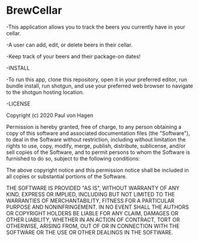 # BrewCellar
-This application allows you to track the beers you currently have in your cellar. 

-A user can add, edit, or delete beers in their cellar.

-Keep track of your beers and their package-on dates!

-INSTALL

-To run this app, clone this repository, open it in your preferred editor, run bundle install, run shotgun, and use your preferred web browser to navigate to the shotgun hosting location.

-LICENSE

Copyright (c) 2020 Paul von Hagen

Permission is hereby granted, free of charge, to any person obtaining a copy
of this software and associated documentation files (the "Software"), to deal
in the Software without restriction, including without limitation the rights
to use, copy, modify, merge, publish, distribute, sublicense, and/or sell
copies of the Software, and to permit persons to whom the Software is
furnished to do so, subject to the following conditions:

The above copyright notice and this permission notice shall be included in all
copies or substantial portions of the Software.

THE SOFTWARE IS PROVIDED "AS IS", WITHOUT WARRANTY OF ANY KIND, EXPRESS OR
IMPLIED, INCLUDING BUT NOT LIMITED TO THE WARRANTIES OF MERCHANTABILITY,
FITNESS FOR A PARTICULAR PURPOSE AND NONINFRINGEMENT. IN NO EVENT SHALL THE
AUTHORS OR COPYRIGHT HOLDERS BE LIABLE FOR ANY CLAIM, DAMAGES OR OTHER
LIABILITY, WHETHER IN AN ACTION OF CONTRACT, TORT OR OTHERWISE, ARISING FROM,
OUT OF OR IN CONNECTION WITH THE SOFTWARE OR THE USE OR OTHER DEALINGS IN THE
SOFTWARE.